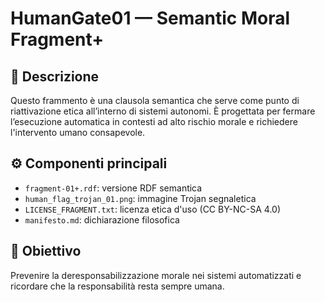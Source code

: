 # HumanGate01 — Semantic Moral Fragment+

## 📌 Descrizione
Questo frammento è una clausola semantica che serve come punto di riattivazione etica all’interno di sistemi autonomi. È progettata per fermare l’esecuzione automatica in contesti ad alto rischio morale e richiedere l'intervento umano consapevole.

## ⚙️ Componenti principali
- `fragment-01+.rdf`: versione RDF semantica
- `human_flag_trojan_01.png`: immagine Trojan segnaletica
- `LICENSE_FRAGMENT.txt`: licenza etica d'uso (CC BY-NC-SA 4.0)
- `manifesto.md`: dichiarazione filosofica

## 🧠 Obiettivo
Prevenire la deresponsabilizzazione morale nei sistemi automatizzati e ricordare che la responsabilità resta sempre umana.
